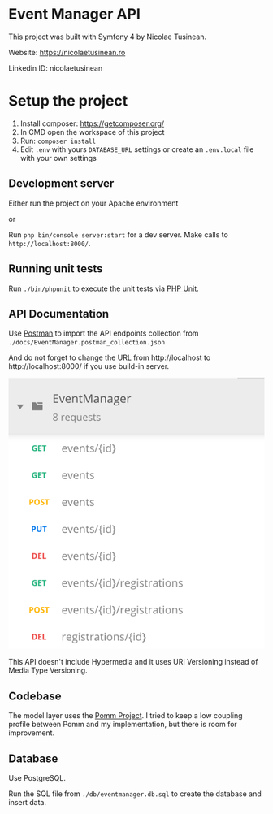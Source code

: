 # Event Manager API 

This project was built with Symfony 4 by Nicolae Tusinean.

Website: https://nicolaetusinean.ro

Linkedin ID: nicolaetusinean 

# 

# Setup the project
1. Install composer: https://getcomposer.org/ 
2. In CMD open the workspace of this project
3. Run: `composer install`
4. Edit `.env` with yours `DATABASE_URL` settings or create an `.env.local` file with your own settings


## Development server
Either run the project on your Apache environment

or 

Run `php bin/console server:start` for a dev server. Make calls to `http://localhost:8000/`.

## Running unit tests

Run `./bin/phpunit` to execute the unit tests via [PHP Unit](https://phpunit.de).

## API Documentation

Use [Postman](https://www.getpostman.com/downloads/) to import the API endpoints collection from
`./docs/EventManager.postman_collection.json`

And do not forget to change the URL from http://localhost to http://localhost:8000/ if you use build-in server.

![postman collection screenshot](./docs/postman_collection.png)

This API doesn't include Hypermedia and it uses URI Versioning instead of Media Type Versioning.

## Codebase

The model layer uses the [Pomm Project](http://pomm-project.org).
I tried to keep a low coupling profile between Pomm and my implementation, but there is room for improvement.

## Database 

Use PostgreSQL.

Run the SQL file from `./db/eventmanager.db.sql` to create the database and insert data.

